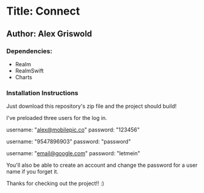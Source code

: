 # Title: Connect 
## Author: Alex Griswold 
### Dependencies: 
- Realm 
- RealmSwift
- Charts

### Installation Instructions
Just download this repository's zip file and the project should build! 

I've preloaded three users for the log in.

username: "alex@mobilepic.co"
password: "123456"
        
username: "9547896903"
password: "password"
        
username: "email@google.com"
password: "letmein"

You'll also be able to create an account and change the password for a user name if you forget it. 

Thanks for checking out the project!! :)
